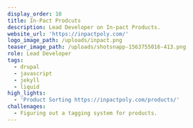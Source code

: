 ```yaml
---
display_order: 10
title: In-Pact Prodcuts
description: Lead Developer on In-pact Products.
website_url: 'https://inpactpoly.com/'
logo_image_path: /uploads/inpact.png
teaser_image_path: /uploads/shotsnapp-1563755016-413.png
role: Lead Developer
tags:
  - drupal
  - javascript
  - jekyll
  - liquid
high_lights:
  - 'Product Sorting https://inpactpoly.com/products/'
challenages:
  - Figuring out a tagging system for products.
---
```


